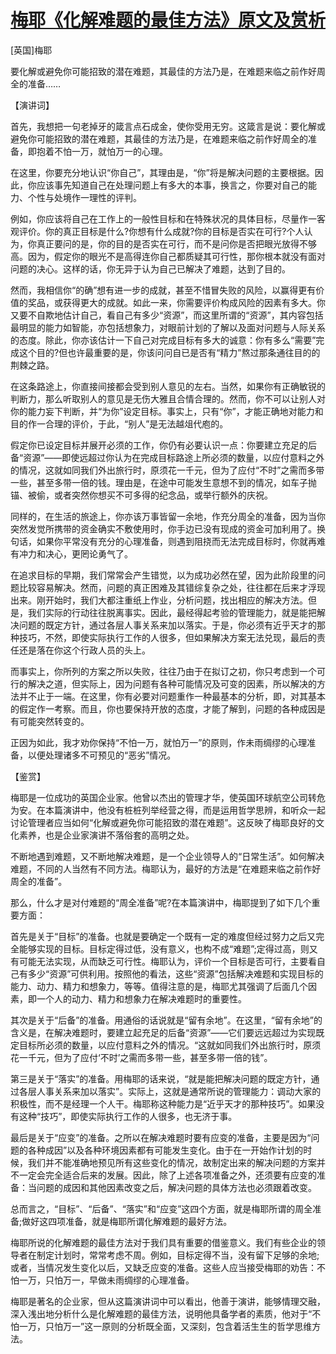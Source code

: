 # [梅耶《化解难题的最佳方法》原文及赏析](https://www.vrrw.net/wx/14606.html)

[英国]梅耶

要化解或避免你可能招致的潜在难题，其最佳的方法乃是，在难题来临之前作好周全的准备……

【演讲词】

首先，我想把一句老掉牙的箴言点石成金，使你受用无穷。这箴言是说：要化解或避免你可能招致的潜在难题，其最佳的方法乃是，在难题来临之前作好周全的准备，即抱着不怕一万，就怕万一的心理。

在这里，你要充分地认识“你自己”，其理由是，“你”将是解决问题的主要根据。因此，你应该事先知道自己在处理问题上有多大的本事，换言之，你要对自己的能力、个性与处境作一理性的评判。

例如，你应该将自己在工作上的一般性目标和在特殊状况的具体目标，尽量作一客观评价。你的真正目标是什么?你想有什么成就?你的目标是否实在可行?个人认为，你真正要问的是，你的目的是否实在可行，而不是问你是否把眼光放得不够高。因为，假定你的眼光不是高得连你自己都质疑其可行性，那你根本就没有面对问题的决心。这样的话，你无异于认为自己已解决了难题，达到了目的。

然而，我相信你“的确”想有进一步的成就，甚至不惜冒失败的风险，以赢得更有价值的奖品，或获得更大的成就。如此一来，你需要评价构成风险的因素有多大。你又要不自欺地估计自己，看自己有多少“资源”，而这里所谓的“资源”，其内容包括最明显的能力如智能，亦包括想象力，对眼前计划的了解以及面对问题与人际关系的态度。除此，你亦该估计一下自己对完成目标有多大的诚意：你有多么“需要”完成这个目的?但也许最重要的是，你该问问自已是否有“精力”熬过那条通往目的的荆棘之路。

在这条路途上，你直接间接都会受到别人意见的左右。当然，如果你有正确敏锐的判断力，那么听取别人的意见是无伤大雅且合情合理的。然而，你不可以让别人对你的能力妄下判断，并“为你”设定目标。事实上，只有“你”，才能正确地对能力和目的作一合理的评价，于此，“别人”是无法越俎代庖的。

假定你已设定目标并展开必须的工作，你仍有必要认识一点：你要建立充足的后备“资源”——即使远超过你认为在完成目标路途上所必须的数量，以应付意料之外的情况，这就如同我们外出旅行时，原须花一千元，但为了应付“不时”之需而多带一些，甚至多带一倍的钱。理由是，在途中可能发生意想不到的情况，如车子抛锚、被偷，或者突然你想买不可多得的纪念品，或举行额外的庆祝。

同样的，在生活的旅途上，你亦该万事皆留一余地，作充分周全的准备，因为当你突然发觉所携带的资金确实不敷使用时，你手边已没有现成的资金可加利用了。换句话，如果你平常没有充分的心理准备，则遇到阻挠而无法完成目标时，你就再难有冲力和决心，更罔论勇气了。

在追求目标的早期，我们常常会产生错觉，以为成功必然在望，因为此阶段里的问题比较容易解决。然而，问题的真正困难及其错综复杂之处，往往都在后来才浮现出来。刚开始时，我们大都注重纸上作业，分析问题，找出相应的解决方法。但是，我们实际的行动往往脱离事实。因此，最经得起考验的管理能力，就是能把解决问题的既定方针，通过各层人事关系来加以落实。于是，你必须有近乎天才的那种技巧，不然，即使实际执行工作的人很多，但如果解决方案无法兑现，最后的责任还是落在你这个行政人员的头上。

而事实上，你所列的方案之所以失败，往往乃由于在拟订之初，你只考虑到一个可行的解决之道，但实际上，因为问题有各种可能情况及可变的因素，所以解决的方法并不止于一端。在这里，你有必要对问题重作一种最基本的分析，即，对其基本的假定作一考察。而且，你也要保持开放的态度，才能了解到，问题的各种成因是有可能突然转变的。

正因为如此，我才劝你保持“不怕一万，就怕万一”的原则，作未雨绸缪的心理准备，以便处理诸多不可预见的“恶劣”情况。



【鉴赏】

梅耶是一位成功的英国企业家。他曾以杰出的管理才华，使英国环球航空公司转危为安。在本篇演讲中，他没有桩桩列举经营之得，而是运用哲学思辨，和听众一起讨论管理者应当如何“化解或避免你可能招致的潜在难题”。这反映了梅耶良好的文化素养，也是企业家演讲不落俗套的高明之处。

不断地遇到难题，又不断地解决难题，是一个企业领导人的“日常生活”。如何解决难题，不同的人当然有不同方法。梅耶认为，最好的方法是“在难题来临之前作好周全的准备”。

那么，什么才是对付难题的“周全准备”呢?在本篇演讲中，梅耶提到了如下几个重要方面：

首先是关于“目标”的准备。也就是要确定一个既有一定的难度但经过努力之后又完全能够实现的目标。目标定得过低，没有意义，也构不成“难题”;定得过高，则又有可能无法实现，从而缺乏可行性。梅耶认为，评价一个目标是否可行，主要看自己有多少“资源”可供利用。按照他的看法，这些“资源”包括解决难题和实现目标的能力、动力、精力和想象力，等等。值得注意的是，梅耶尤其强调了后面几个因素，即一个人的动力、精力和想象力在解决难题时的重要性。

其次是关于“后备”的准备。用通俗的话说就是“留有余地”。在这里，“留有余地”的含义是，在解决难题时，要建立起充足的后备“资源”——它们要远远超过为实现既定目标所必须的数量，以应付意料之外的情况。“这就如同我们外出旅行时，原须花一千元，但为了应付‘不时’之需而多带一些，甚至多带一倍的钱”。

第三是关于“落实”的准备。用梅耶的话来说，“就是能把解决问题的既定方针，通过各层人事关系来加以落实”。实际上，这就是通常所说的管理能力：调动大家的积极性，而不是经理一个人干。梅耶称这种能力是“近乎天才的那种技巧”。如果没有这种“技巧”，即使实际执行工作的人很多，也无济于事。

最后是关于“应变”的准备。之所以在解决难题时要有应变的准备，主要是因为“问题的各种成因”以及各种环境因素都有可能发生变化。由于在一开始作计划的时候，我们并不能准确地预见所有这些变化的情况，故制定出来的解决问题的方案并不一定会完全适合后来的发展。因此，除了上述各项准备之外，还须要有应变的准备：当问题的成因和其他因素改变之后，解决问题的具体方法也必须跟着改变。

总而言之，“目标”、“后备”、“落实”和“应变”这四个方面，就是梅耶所谓的周全准备;做好这四项准备，就是梅耶所谓化解难题的最好方法。

梅耶所说的化解难题的最佳方法对于我们具有重要的借鉴意义。我们有些企业的领导者在制定计划时，常常考虑不周。例如，目标定得不当，没有留下足够的余地;或者，当情况发生变化以后，又缺乏应变的准备。这些人应当接受梅耶的劝告：不怕一万，只怕万一，早做未雨绸缪的心理准备。

梅耶是著名的企业家，但从这篇演讲词中可以看出，他善于演讲，能够情理交融，深入浅出地分析什么是化解难题的最佳方法，说明他具备学者的素质，他对于“不怕一万，只怕万一”这一原则的分析既全面，又深刻，包含着活生生的哲学思维方法。

